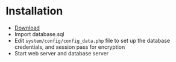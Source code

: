 # Installation

- [Download](https://github.com/bakeiro/Light-PHP/releases)
- Import database.sql
- Edit `system/config/config_data.php` file to set up the database credentials, and session pass for encryption
- Start web server and database server

